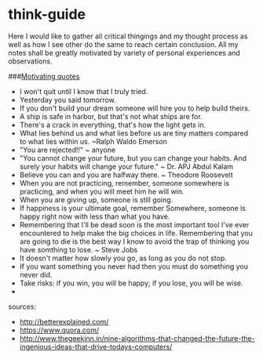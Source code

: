 # think-guide

Here I would like to gather all critical thingings and my thought process as well as how I see other do the same to reach certain conclusion. All my notes shall be greatly motivated by variety of personal experiences and observations.



###[Motivating quotes](https://github.com/bhochhi/think-guide/wiki/Motivating-quotes)
* I won't quit until I know that I truly tried.
* Yesterday you said tomorrow.
* If you don't build your dream someone will hire you to help build theirs.
* A ship is safe in harbor, but that's not what ships are for.
* There's a crack in everything, that's how the light gets in.
* What lies behind us and what lies before us are tiny matters compared to what lies within us. ~Ralph Waldo Emerson
* "You are rejected!!" ~ anyone
* "You cannot change your future, but you can change your habits. And surely your habits will change your future." ~ Dr. APJ Abdul Kalam
* Believe you can and you are halfway there. ~ Theodore Roosevelt
* When you are not practicing, remember, someone somewhere is practicing, and when you will meet him he will win.
* When you are giving up, someone is still going.
* If happiness is your ultimate goal, remember Somewhere, someone is happy right now with less than what you have. 
* Remembering that I'll be dead soon is the most important tool I've ever encountered to help make the big choices in life. Remembering that you are going to die is the best way I know to avoid the trap of thinking you have somthing to lose. ~ Steve Jobs
* It doesn't matter how slowly you go, as long as you do not stop.
* If you want something you never had then you must do something you never did.
* Take risks: if you win, you will be happy; if you lose, you will be wise.
* 






















sources:
- http://betterexplained.com/
- https://www.quora.com/
- http://www.thegeekinn.in/nine-algorithms-that-changed-the-future-the-ingenious-ideas-that-drive-todays-computers/

